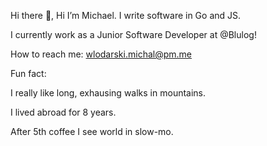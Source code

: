 Hi there 👋, 
Hi I’m Michael. I write software in Go and JS. 

I currently work as a Junior Software Developer at @Blulog!

How to reach me: wlodarski.michal@pm.me

Fun fact: 

I really like long, exhausing walks in mountains. 

I lived abroad for 8 years. 

After 5th coffee I see world in slow-mo.
